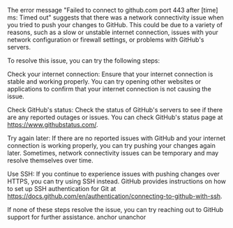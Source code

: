 The error message "Failed to connect to github.com port 443 after [time] ms: Timed out" suggests that there was a network connectivity issue when you tried to push your changes to GitHub. This could be due to a variety of reasons, such as a slow or unstable internet connection, issues with your network configuration or firewall settings, or problems with GitHub's servers.

To resolve this issue, you can try the following steps:

Check your internet connection: Ensure that your internet connection is stable and working properly. You can try opening other websites or applications to confirm that your internet connection is not causing the issue.

Check GitHub's status: Check the status of GitHub's servers to see if there are any reported outages or issues. You can check GitHub's status page at https://www.githubstatus.com/.

Try again later: If there are no reported issues with GitHub and your internet connection is working properly, you can try pushing your changes again later. Sometimes, network connectivity issues can be temporary and may resolve themselves over time.

Use SSH: If you continue to experience issues with pushing changes over HTTPS, you can try using SSH instead. GitHub provides instructions on how to set up SSH authentication for Git at https://docs.github.com/en/authentication/connecting-to-github-with-ssh.

If none of these steps resolve the issue, you can try reaching out to GitHub support for further assistance.
anchor
unanchor
